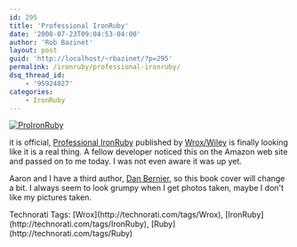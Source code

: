 ```yaml
---
id: 295
title: 'Professional IronRuby'
date: '2008-07-23T09:04:53-04:00'
author: 'Rob Bazinet'
layout: post
guid: 'http://localhost/~rbazinet/?p=295'
permalink: /ironruby/professional-ironruby/
dsq_thread_id:
    - '95924827'
categories:
    - IronRuby
---
```


[![ProIronRuby](https://accidentaltechnologist.com/files/media/image/WindowsLiveWriter/ProfessionalIronRuby_6D29/ProIronRuby_thumb.jpg)](https://accidentaltechnologist.com/files/media/image/WindowsLiveWriter/ProfessionalIronRuby_6D29/ProIronRuby_2.jpg)

it is official, [Professional IronRuby](http://www.amazon.com/Professional-IronRuby-Aaron-Junod/dp/0470377089) published by [Wrox/Wiley](http://www.wrox.com/WileyCDA/) is finally looking like it is a real thing. A fellow developer noticed this on the Amazon web site and passed on to me today. I was not even aware it was up yet.

Aaron and I have a third author, [Dan Bernier](http://invisibleblocks.wordpress.com/), so this book cover will change a bit. I always seem to look grumpy when I get photos taken, maybe I don't like my pictures taken.

<div class="wlWriterSmartContent" id="scid:0767317B-992E-4b12-91E0-4F059A8CECA8:6c608245-e2fb-4160-b646-d09c612642da" style="padding-right: 0px; display: inline; padding-left: 0px; padding-bottom: 0px; margin: 0px; padding-top: 0px">Technorati Tags: [Wrox](http://technorati.com/tags/Wrox), [IronRuby](http://technorati.com/tags/IronRuby), [Ruby](http://technorati.com/tags/Ruby)</div>
